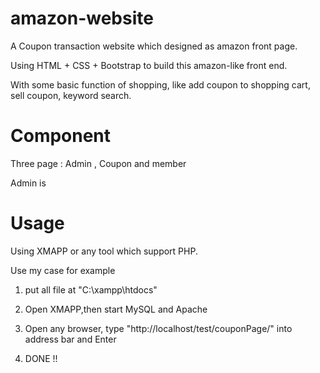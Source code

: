 # amazon-website

A Coupon transaction website which designed as amazon front page.

Using HTML + CSS + Bootstrap to build this amazon-like front end. 

With some basic function of shopping, like add coupon to shopping cart, sell coupon, keyword search.

# Component

Three page : Admin , Coupon and member

Admin is 

# Usage

Using XMAPP or any tool which support PHP.

Use my case for example

1. put all file at "C:\xampp\htdocs" 

2. Open XMAPP,then start MySQL and Apache

3. Open any browser, type "http://localhost/test/couponPage/" into address bar and Enter

4. DONE !!
